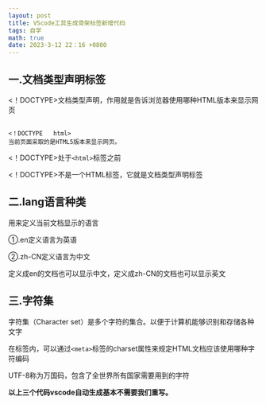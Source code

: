 ```yaml
---
layout: post
title: VScode工具生成骨架标签新增代码
tags: 自学
math: true
date: 2023-3-12 22：16 +0800
---
```


## 一.文档类型声明标签

<！DOCTYPE>文档类型声明，作用就是告诉浏览器使用哪种HTML版本来显示网页

```

<！DOCTYPE   html>
当前页面采取的是HTML5版本来显示网页。

```

<！DOCTYPE>处于`<html>`标签之前

<！DOCTYPE>不是一个HTML标签，它就是文档类型声明标签

## 二.lang语言种类

用来定义当前文档显示的语言

①.en定义语言为英语

②.zh-CN定义语言为中文

定义成en的文档也可以显示中文，定义成zh-CN的文档也可以显示英文

## 三.字符集

字符集（Character set）是多个字符的集合。以便于计算机能够识别和存储各种文字

在<html>标签内，可以通过`<meta>`标签的charset属性来规定HTML文档应该使用哪种字符编码

UTF-8称为万国码，包含了全世界所有国家需要用到的字符

**以上三个代码vscode自动生成基本不需要我们重写。**